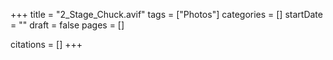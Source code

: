 +++
title = "2_Stage_Chuck.avif"
tags = ["Photos"]
categories = []
startDate = ""
draft = false
pages = []

citations = []
+++
